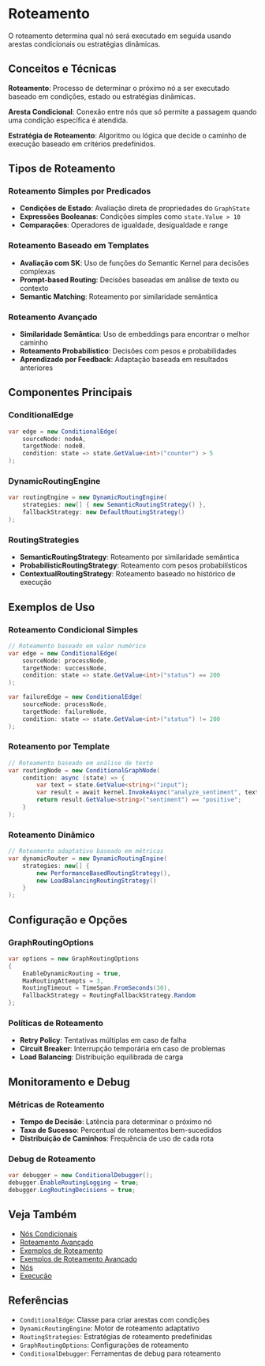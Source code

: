 # Roteamento

O roteamento determina qual nó será executado em seguida usando arestas condicionais ou estratégias dinâmicas.

## Conceitos e Técnicas

**Roteamento**: Processo de determinar o próximo nó a ser executado baseado em condições, estado ou estratégias dinâmicas.

**Aresta Condicional**: Conexão entre nós que só permite a passagem quando uma condição específica é atendida.

**Estratégia de Roteamento**: Algoritmo ou lógica que decide o caminho de execução baseado em critérios predefinidos.

## Tipos de Roteamento

### Roteamento Simples por Predicados
- **Condições de Estado**: Avaliação direta de propriedades do `GraphState`
- **Expressões Booleanas**: Condições simples como `state.Value > 10`
- **Comparações**: Operadores de igualdade, desigualdade e range

### Roteamento Baseado em Templates
- **Avaliação com SK**: Uso de funções do Semantic Kernel para decisões complexas
- **Prompt-based Routing**: Decisões baseadas em análise de texto ou contexto
- **Semantic Matching**: Roteamento por similaridade semântica

### Roteamento Avançado
- **Similaridade Semântica**: Uso de embeddings para encontrar o melhor caminho
- **Roteamento Probabilístico**: Decisões com pesos e probabilidades
- **Aprendizado por Feedback**: Adaptação baseada em resultados anteriores

## Componentes Principais

### ConditionalEdge
```csharp
var edge = new ConditionalEdge(
    sourceNode: nodeA,
    targetNode: nodeB,
    condition: state => state.GetValue<int>("counter") > 5
);
```

### DynamicRoutingEngine
```csharp
var routingEngine = new DynamicRoutingEngine(
    strategies: new[] { new SemanticRoutingStrategy() },
    fallbackStrategy: new DefaultRoutingStrategy()
);
```

### RoutingStrategies
- **SemanticRoutingStrategy**: Roteamento por similaridade semântica
- **ProbabilisticRoutingStrategy**: Roteamento com pesos probabilísticos
- **ContextualRoutingStrategy**: Roteamento baseado no histórico de execução

## Exemplos de Uso

### Roteamento Condicional Simples
```csharp
// Roteamento baseado em valor numérico
var edge = new ConditionalEdge(
    sourceNode: processNode,
    targetNode: successNode,
    condition: state => state.GetValue<int>("status") == 200
);

var failureEdge = new ConditionalEdge(
    sourceNode: processNode,
    targetNode: failureNode,
    condition: state => state.GetValue<int>("status") != 200
);
```

### Roteamento por Template
```csharp
// Roteamento baseado em análise de texto
var routingNode = new ConditionalGraphNode(
    condition: async (state) => {
        var text = state.GetValue<string>("input");
        var result = await kernel.InvokeAsync("analyze_sentiment", text);
        return result.GetValue<string>("sentiment") == "positive";
    }
);
```

### Roteamento Dinâmico
```csharp
// Roteamento adaptativo baseado em métricas
var dynamicRouter = new DynamicRoutingEngine(
    strategies: new[] {
        new PerformanceBasedRoutingStrategy(),
        new LoadBalancingRoutingStrategy()
    }
);
```

## Configuração e Opções

### GraphRoutingOptions
```csharp
var options = new GraphRoutingOptions
{
    EnableDynamicRouting = true,
    MaxRoutingAttempts = 3,
    RoutingTimeout = TimeSpan.FromSeconds(30),
    FallbackStrategy = RoutingFallbackStrategy.Random
};
```

### Políticas de Roteamento
- **Retry Policy**: Tentativas múltiplas em caso de falha
- **Circuit Breaker**: Interrupção temporária em caso de problemas
- **Load Balancing**: Distribuição equilibrada de carga

## Monitoramento e Debug

### Métricas de Roteamento
- **Tempo de Decisão**: Latência para determinar o próximo nó
- **Taxa de Sucesso**: Percentual de roteamentos bem-sucedidos
- **Distribuição de Caminhos**: Frequência de uso de cada rota

### Debug de Roteamento
```csharp
var debugger = new ConditionalDebugger();
debugger.EnableRoutingLogging = true;
debugger.LogRoutingDecisions = true;
```

## Veja Também

- [Nós Condicionais](../how-to/conditional-nodes.md)
- [Roteamento Avançado](../how-to/advanced-routing.md)
- [Exemplos de Roteamento](../examples/dynamic-routing.md)
- [Exemplos de Roteamento Avançado](../examples/advanced-routing.md)
- [Nós](../concepts/node-types.md)
- [Execução](../concepts/execution-model.md)

## Referências

- `ConditionalEdge`: Classe para criar arestas com condições
- `DynamicRoutingEngine`: Motor de roteamento adaptativo
- `RoutingStrategies`: Estratégias de roteamento predefinidas
- `GraphRoutingOptions`: Configurações de roteamento
- `ConditionalDebugger`: Ferramentas de debug para roteamento
